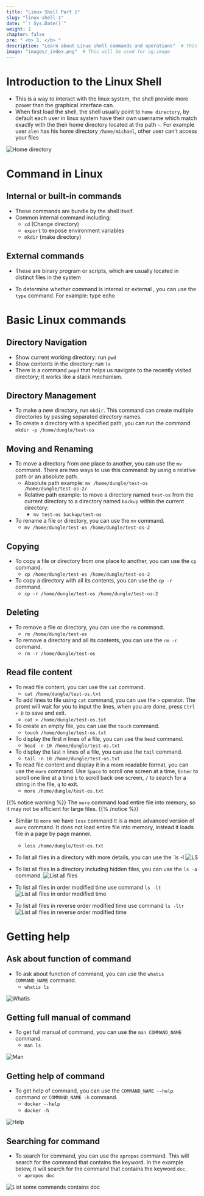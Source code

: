 ```yaml
---
title: "Linux Shell Part 1"
slug: "linux-shell-1"
date: "`r Sys.Date()`"
weight: 1
chapter: false
pre: " <b> 1. </b> "
description: "Learn about Linux shell commands and operations"  # This will be used for og:description
image: "images/_index.png"  # This will be used for og:image
---
```


# Introduction to the Linux Shell

- This is a way to interact with the linux system, the shell provide more power than the graphical interface can. 
- When first load the shell, the shell usually point to `home directory`, by default each user in linux system have their own username which match exactly with the their home directory located at the path `~`. For example user `alen` has his home directory `/home/michael`, other user can't access your files

![Home directory](images/_index.png)

# Command in Linux
## Internal or built-in commands
- These commands are bundle by the shell itself.
- Common internal command including: 
  - `cd` (Change directory)
  - `export` to expose environment variables
  - `mkdir` (make directory)

## External commands
- These are binary program or scripts, which are usually located in distinct files in the system

- To determine whether command is internal or external , you can use the `type` command. For example: type echo

# Basic Linux commands
## Directory Navigation
- Show current working directory: run `pwd`
- Show contents in the directory: run `ls`
- There is a command `popd` that helps us navigate to the recently visited directory; it works like a stack mechanism.

## Directory Management
- To make a new directory, run `mkdir`. This command can create multiple directories by passing separated directory names.
- To create a directory with a specified path, you can run the command `mkdir -p /home/dungle/test-os`

## Moving and Renaming
- To move a directory from one place to another, you can use the `mv` command. There are two ways to use this command: by using a relative path or an absolute path.
  - Absolute path example: `mv /home/dungle/test-os /home/dungle/test-os-2/`
  - Relative path example: to move a directory named `test-os` from the current directory to a directory named `backup` within the current directory:
    - `mv test-os backup/test-os`
- To rename a file or directory, you can use the `mv` command.
  - `mv /home/dungle/test-os /home/dungle/test-os-2`

## Copying
- To copy a file or directory from one place to another, you can use the `cp` command.
  - `cp /home/dungle/test-os /home/dungle/test-os-2`
- To copy a directory with all its contents, you can use the `cp -r` command.
  - `cp -r /home/dungle/test-os /home/dungle/test-os-2`

## Deleting
- To remove a file or directory, you can use the `rm` command.
  - `rm /home/dungle/test-os`
- To remove a directory and all its contents, you can use the `rm -r` command.
  - `rm -r /home/dungle/test-os`

## Read file content
- To read file content, you can use the `cat` command.
  - `cat /home/dungle/test-os.txt`
- To add lines to file using `cat` command, you can use the `>` operator. The promt will wait for you to input the lines, when you are done, press `Ctrl + D` to save and exit.
  - `cat > /home/dungle/test-os.txt`
- To create an empty file, you can use the `touch` command.
  - `touch /home/dungle/test-os.txt`
- To display the first n lines of a file, you can use the `head` command. 
  - `head -n 10 /home/dungle/test-os.txt`
- To display the last n lines of a file, you can use the `tail` command.
  - `tail -n 10 /home/dungle/test-os.txt`
- To read file content and display it in a more readable format, you can use the `more` command. Use `Space` to scroll one screen at a time, `Enter` to scroll one line at a time `b` to scroll back one screen, `/` to search for a string in the file, `q` to exit.
  - `more /home/dungle/test-os.txt`

{{% notice warning %}}
The `more` command load entire file into memory, so it may not be efficient for large files.
{{% /notice %}}

- Similar to `more` we have `less` command it is a more advanced version of `more` command. It does not load entire file into memory, instead it loads file in a page by page manner.
  - `less /home/dungle/test-os.txt`

- To list all files in a directory with more details, you can use the `ls -l
![LS](images/_index-1.png)

- To list all files in a directory including hidden files, you can use the `ls -a` command.
![List all files](images/_index-2.png)

- To list all files in order modified time use command `ls -lt`
![List all files in order modified time](images/_index-3.png)

- To list all files in reverse order modified time use command `ls -ltr`
![List all files in reverse order modified time](images/_index-4.png)

# Getting help

## Ask about function of command
- To ask about function of command, you can use the `whatis COMMAND_NAME` command.
  - `whatis ls`

![Whatis](images/_index-5.png)

## Getting full manual of command
- To get full manual of command, you can use the `man COMMAND_NAME` command.
  - `man ls`

![Man](images/_index-6.png)

## Getting help of command
- To get help of command, you can use the `COMMAND_NAME --help` command or `COMMAND_NAME -h` command.
  - `docker --help`
  - `docker -h`

![Help](images/_index-7.png)

## Searching for command
- To search for command, you can use the `apropos` command. This will search for the command that contains the keyword. In the example below, it will search for the command that contains the keyword `doc`.
  - `apropos doc`

![List some commands contains doc](images/_index-8.png)
